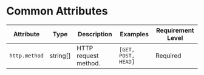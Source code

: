# Common Attributes

<!-- semconv http -->
| Attribute  | Type | Description  | Examples  | Requirement Level |
|---|---|---|---|---|
| `http.method` | string[] | HTTP request method. | `[GET, POST, HEAD]` | Required |
<!-- endsemconv -->